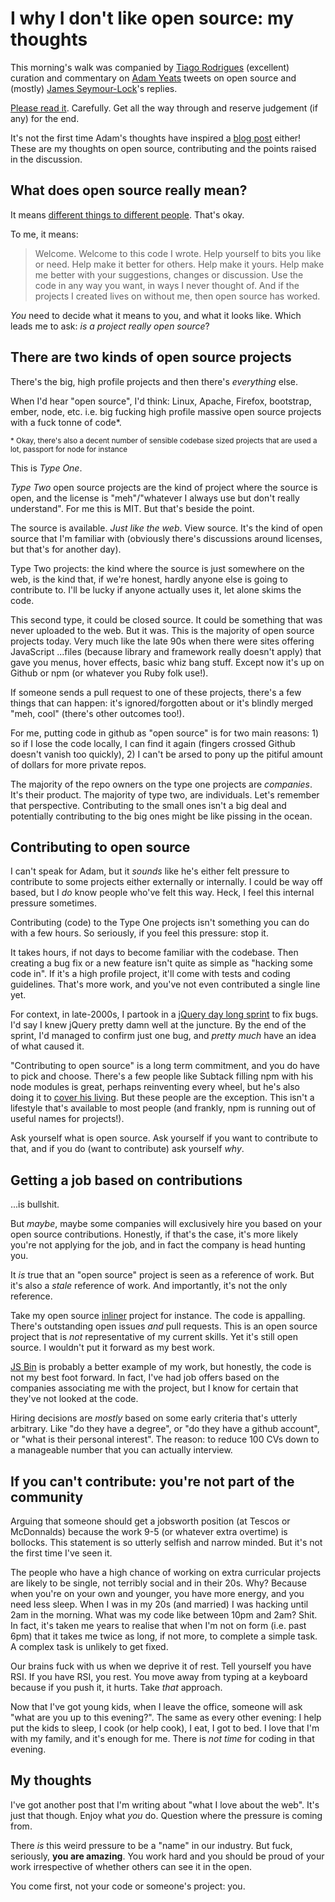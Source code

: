 # I why I don't like open source: my thoughts

This morning's walk was companied by [Tiago Rodrigues](https://twitter.com/trodrigues) (excellent) curation and commentary on [Adam Yeats](https://twitter.com/adamyeats) tweets on open source and (mostly) [James Seymour-Lock](https://twitter.com/JamesSLock)'s replies.

[Please read it](https://storify.com/trodrigues/why-i-don-t-like-open-source-a-play-in-3-acts). Carefully. Get all the way through and reserve judgement (if any) for the end.

It's not the first time Adam's thoughts have inspired a [blog post](/2012/12/18/contributing-to-the-web-community) either! These are my thoughts on open source, contributing and the points raised in the discussion.

<!--more-->

## What does open source really mean?

It means [different things to different people](https://github.com/nickdesaulniers/What-Open-Source-Means-To-Me). That's okay.

To me, it means:

> Welcome. Welcome to this code I wrote. Help yourself to bits you like or need. Help make it better for others. Help make it yours. Help make me better with your suggestions, changes or discussion. Use the code in any way you want, in ways I never thought of. And if the projects I created lives on without me, then open source has worked.

*You* need to decide what it means to you, and what it looks like. Which leads me to ask: *is a project really open source*?

## There are two kinds of open source projects

There's the big, high profile projects and then there's *everything* else.

When I'd hear "open source", I'd think: Linux, Apache, Firefox, bootstrap, ember, node, etc. i.e. big fucking high profile massive open source projects with a fuck tonne of code*.

<small>* Okay, there's also a decent number of sensible codebase sized projects that are used a lot, passport for node for instance</small>

This is *Type One*.

*Type Two* open source projects are the kind of project where the source is open, and the license is "meh"/"whatever I always use but don't really understand". For me this is MIT. But that's beside the point.

The source is available. *Just like the web*. View source. It's the kind of open source that I'm familiar with (obviously there's discussions around licenses, but that's for another day).

Type Two projects: the kind where the source is just somewhere on the web, is the kind that, if we're honest, hardly anyone else is going to contribute to. I'll be lucky if anyone actually uses it, let alone skims the code.

This second type, it could be closed source. It could be something that was never uploaded to the web. But it was. This is the majority of open source projects today. Very much like the late 90s when there were sites offering JavaScript ...files (because library and framework really doesn't apply) that gave you menus, hover effects, basic whiz bang stuff. Except now it's up on Github or npm (or whatever you Ruby folk use!).

If someone sends a pull request to one of these projects, there's a few things that can happen: it's ignored/forgotten about or it's blindly merged "meh, cool" (there's other outcomes too!).

For me, putting code in github as "open source" is for two main reasons: 1) so if I lose the code locally, I can find it again (fingers crossed Github doesn't vanish too quickly), 2) I can't be arsed to pony up the pitiful amount of dollars for more private repos.

The majority of the repo owners on the type one projects are *companies*. It's their product. The majority of type two, are individuals. Let's remember that perspective. Contributing to the small ones isn't a big deal and potentially contributing to the big ones might be like pissing in the ocean.

## Contributing to open source

I can't speak for Adam, but it *sounds* like he's either felt pressure to contribute to some projects either externally or internally. I could be way off based, but I *do* know people who've felt this way. Heck, I feel this internal pressure sometimes.

Contributing (code) to the Type One projects isn't something you can do with a few hours. So seriously, if you feel this pressure: stop it.

It takes hours, if not days to become familiar with the codebase. Then creating a bug fix or a new feature isn't quite as simple as "hacking some code in". If it's a high profile project, it'll come with tests and coding guidelines. That's more work, and you've not even contributed a single line yet.

For context, in late-2000s, I partook in a [jQuery day long sprint](https://web.archive.org/web/20130512035317/http://docs.jquery.com/JQuerySprint) to fix bugs. I'd say I knew jQuery pretty damn well at the juncture. By the end of the sprint, I'd managed to confirm just one bug, and *pretty much* have an idea of what caused it.

"Contributing to open source" is a long term commitment, and you do have to pick and choose. There's a few people like Subtack filling npm with his node modules is great, perhaps reinventing every wheel, but he's also doing it to [cover his living](https://gratipay.com/substack/). But these people are the exception. This isn't a lifestyle that's available to most people (and frankly, npm is running out of useful names for projects!).

Ask yourself what is open source. Ask yourself if you want to contribute to that, and if you do (want to contribute) ask yourself *why*.

## Getting a job based on contributions

...is bullshit.

But *maybe*, maybe some companies will exclusively hire you based on your open source contributions. Honestly, if that's the case, it's more likely you're not applying for the job, and in fact the company is head hunting you.

It *is* true that an "open source" project is seen as a reference of work. But it's also a *stale* reference of work. And importantly, it's not the only reference.

Take my open source [inliner](https://github.com/remy/inliner) project for instance. The code is appalling. There's outstanding open issues *and* pull requests. This is an open source project that is *not* representative of my current skills. Yet it's still open source. I wouldn't put it forward as my best work.

[JS Bin](https://github.com/jsbin/jsbin) is probably a better example of my work, but honestly, the code is not my best foot forward. In fact, I've had job offers based on the companies associating me with the project, but I know for certain that they've not looked at the code.

Hiring decisions are *mostly* based on some early criteria that's utterly arbitrary. Like "do they have a degree", or "do they have a github account", or "what is their personal interest". The reason: to reduce 100 CVs down to a manageable number that you can actually interview.

## If you can't contribute: you're not part of the community

Arguing that someone should get a jobsworth position (at Tescos or McDonnalds) because the work 9-5 (or whatever extra overtime) is bollocks. This statement is so utterly selfish and narrow minded. But it's not the first time I've seen it.

The people who have a high chance of working on extra curricular projects are likely to be single, not terribly social and in their 20s. Why? Because when you're on your own and younger, you have more energy, and you need less sleep. When I was in my 20s (and married) I was hacking until 2am in the morning. What was my code like between 10pm and 2am? Shit. In fact, it's taken me years to realise that when I'm not on form (i.e. past 6pm) that it takes me twice as long, if not more, to complete a simple task. A complex task is unlikely to get fixed.

Our brains fuck with us when we deprive it of rest. Tell yourself you have RSI. If you have RSI, you rest. You move away from typing at a keyboard because if you push it, it hurts. Take *that* approach.

Now that I've got young kids, when I leave the office, someone will ask "what are you up to this evening?". The same as every other evening: I help put the kids to sleep, I cook (or help cook), I eat, I got to bed. I love that I'm with my family, and it's enough for me. There is *not time* for coding in that evening.

## My thoughts

I've got another post that I'm writing about "what I love about the web". It's just that though. Enjoy what *you* do. Question where the pressure is coming from.

There *is* this weird pressure to be a "name" in our industry. But fuck, seriously, **you are amazing**. You work hard and you should be proud of your work irrespective of whether others can see it in the open.

You come first, not your code or someone's project: you.